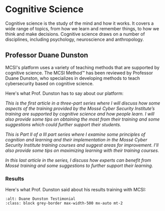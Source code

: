 # Cognitive Science

Cognitive science is the study of the mind and how it works. It covers a wide range of topics, from how we learn and remember things, to how we think and make decisions. Cognitive science draws on a number of disciplines, including psychology, neuroscience and anthropology.

## Professor Duane Dunston

MCSI's platform uses a variety of teaching methods that are supported by cognitive science. The MCSI Method&trade; has been reviewed by Professor Duane Dunston, who specializes in developing methods to teach cybersecurity based on cognitive science.

Here's what Prof. Dunston has to say about our platform:

[](Mosse_part_I)

*This is the first article in a three-part series where I will discuss how some aspects of the training provided by the Mossé Cyber Security Institute’s training are supported by cognitive science and how people learn. I will also provide some tips on obtaining the most from their training and some suggestions which could further support their students.*

[](Mosse_part_II)

*This is Part II of a III part series where I examine some principles of cognition and learning and their implementation in the Mossé Cyber Security Institute training courses and suggest areas for improvement. I’ll also provide some tips on maximizing learning with their training courses.*

[](mosse-cyber-security-institute-part-III)

*In this last article in the series, I discuss how experts can benefit from Mossé training and some suggestions to further support their learning.*

### Results

Here's what Prof. Dunston said about his results training with MCSI:

```{thumbnail} ../images/platform/duane-dunston-testimonial.png
:alt: Duane Dunston Testimonial
:class: block grey-border max-width-500 mx-auto mt-2
```